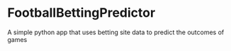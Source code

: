 # FootballBettingPredictor
A simple python app that uses betting site data to predict the outcomes of games
